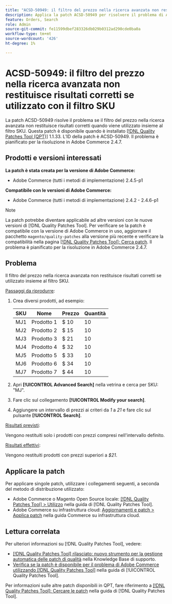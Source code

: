 ```yaml
---
title: "ACSD-50949: il filtro del prezzo nella ricerca avanzata non restituisce risultati corretti se utilizzato insieme al filtro SKU"
description: Applica la patch ACSD-50949 per risolvere il problema di Adobe Commerce, in cui il filtro del prezzo nella ricerca avanzata non restituisce risultati corretti se utilizzato insieme al filtro SKU.
feature: Orders, Search
role: Admin
source-git-commit: fe11599dbef283326db029b0312ad290cde0ba0a
workflow-type: tm+mt
source-wordcount: '426'
ht-degree: 1%

---
```


# ACSD-50949: il filtro del prezzo nella ricerca avanzata non restituisce risultati corretti se utilizzato con il filtro SKU

La patch ACSD-50949 risolve il problema se il filtro del prezzo nella ricerca avanzata non restituisce risultati corretti quando viene utilizzato insieme al filtro SKU. Questa patch è disponibile quando è installato [[!DNL Quality Patches Tool (QPT)]](https://experienceleague.adobe.com/en/docs/commerce-knowledge-base/kb/announcements/commerce-announcements/magento-quality-patches-released-new-tool-to-self-serve-quality-patches) 1.1.33. L’ID della patch è ACSD-50949. Il problema è pianificato per la risoluzione in Adobe Commerce 2.4.7.

## Prodotti e versioni interessati

**La patch è stata creata per la versione di Adobe Commerce:**

* Adobe Commerce (tutti i metodi di implementazione) 2.4.5-p1

**Compatibile con le versioni di Adobe Commerce:**

* Adobe Commerce (tutti i metodi di implementazione) 2.4.2 - 2.4.6-p1

>[!NOTE]
>
>La patch potrebbe diventare applicabile ad altre versioni con le nuove versioni di [!DNL Quality Patches Tool]. Per verificare se la patch è compatibile con la versione di Adobe Commerce in uso, aggiornare il pacchetto `magento/quality-patches` alla versione più recente e verificare la compatibilità nella pagina [[!DNL Quality Patches Tool]: Cerca patch](<https://experienceleague.adobe.com/tools/commerce-quality-patches/index.html>). Il problema è pianificato per la risoluzione in Adobe Commerce 2.4.7.

## Problema

Il filtro del prezzo nella ricerca avanzata non restituisce risultati corretti se utilizzato insieme al filtro SKU.

<u>Passaggi da riprodurre</u>:

1. Crea diversi prodotti, ad esempio:

   | SKU | Nome | Prezzo | Quantità |
   |-----|-----------|-------|----------|
   | MJ1 | Prodotto 1 | $ 10 | 10 |
   | MJ2 | Prodotto 2 | $ 15 | 10 |
   | MJ3 | Prodotto 3 | $ 21 | 10 |
   | MJ4 | Prodotto 4 | $ 32 | 10 |
   | MJ5 | Prodotto 5 | $ 33 | 10 |
   | MJ6 | Prodotto 6 | $ 34 | 10 |
   | MJ7 | Prodotto 7 | $ 44 | 10 |

1. Apri **[!UICONTROL Advanced Search]** nella vetrina e cerca per SKU: &quot;MJ&quot;.
1. Fare clic sul collegamento **[!UICONTROL Modify your search]**.
1. Aggiungere un intervallo di prezzi ai criteri da *1* a *21* e fare clic sul pulsante **[!UICONTROL Search]**.

<u>Risultati previsti</u>:

Vengono restituiti solo i prodotti con prezzi compresi nell&#39;intervallo definito.

<u>Risultati effettivi</u>:

Vengono restituiti prodotti con prezzi superiori a *$21*.

## Applicare la patch

Per applicare singole patch, utilizzare i collegamenti seguenti, a seconda del metodo di distribuzione utilizzato:

* Adobe Commerce o Magento Open Source locale: [[!DNL Quality Patches Tool] > Utilizzo](</help/tools/quality-patches-tool/usage.md>) nella guida di [!DNL Quality Patches Tool].
* Adobe Commerce su infrastruttura cloud: [Aggiornamenti e patch > Applica patch](https://experienceleague.adobe.com/docs/commerce-cloud-service/user-guide/develop/upgrade/apply-patches.html) nella guida Commerce su infrastruttura cloud.

## Lettura correlata

Per ulteriori informazioni su [!DNL Quality Patches Tool], vedere:

* [[!DNL Quality Patches Tool] rilasciato: nuovo strumento per la gestione automatica delle patch di qualità](https://experienceleague.adobe.com/en/docs/commerce-knowledge-base/kb/announcements/commerce-announcements/magento-quality-patches-released-new-tool-to-self-serve-quality-patches) nella Knowledge Base di supporto.
* [Verifica se la patch è disponibile per il problema di Adobe Commerce utilizzando  [!DNL Quality Patches Tool]](/help/tools/quality-patches-tool/patches-available-in-qpt/check-patch-for-magento-issue-with-magento-quality-patches.md) nella guida di [!UICONTROL Quality Patches Tool].


Per informazioni sulle altre patch disponibili in QPT, fare riferimento a [[!DNL Quality Patches Tool]: Cercare le patch](<https://experienceleague.adobe.com/tools/commerce-quality-patches/index.html>) nella guida di [!DNL Quality Patches Tool].
